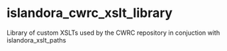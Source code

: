 # islandora_cwrc_xslt_library
Library of custom XSLTs used by the CWRC repository in conjuction with islandora_xslt_paths
